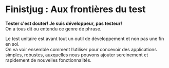 # Finistjug : Aux frontières du test
**Tester c'est douter! Je suis développeur, pas testeur!**  
On a tous dit ou entendu ce genre de phrase.

Le test unitaire est avant tout un outil de développement et non pas une fin en soi.  
On va voir ensemble comment l’utiliser pour concevoir des applications simples, robustes,  auxquelles nous pouvons ajouter sereinement et rapidement de nouvelles fonctionnalités.
